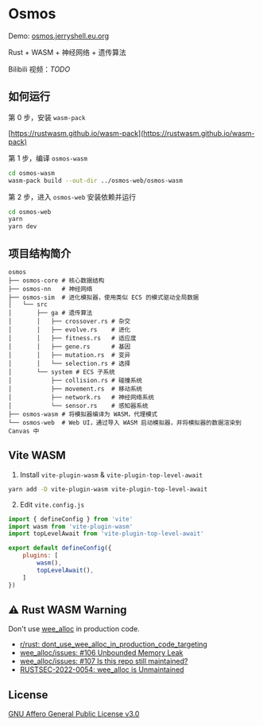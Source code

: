 # Osmos

Demo: [osmos.jerryshell.eu.org](https://osmos.jerryshell.eu.org)

Rust + WASM + 神经网络 + 遗传算法

Bilibili 视频：*TODO*

## 如何运行

第 0 步，安装 `wasm-pack`

[https://rustwasm.github.io/wasm-pack](https://rustwasm.github.io/wasm-pack)

第 1 步，编译 `osmos-wasm`

```bash
cd osmos-wasm
wasm-pack build --out-dir ../osmos-web/osmos-wasm
```

第 2 步，进入 `osmos-web` 安装依赖并运行

```bash
cd osmos-web
yarn
yarn dev
```

## 项目结构简介

```
osmos
├── osmos-core # 核心数据结构
├── osmos-nn   # 神经网络
├── osmos-sim  # 进化模拟器，使用类似 ECS 的模式驱动全局数据
│   └── src
│       ├── ga # 遗传算法
│       │   ├── crossover.rs # 杂交
│       │   ├── evolve.rs    # 进化
│       │   ├── fitness.rs   # 适应度
│       │   ├── gene.rs      # 基因
│       │   ├── mutation.rs  # 变异
│       │   └── selection.rs # 选择
│       └── system # ECS 子系统
│           ├── collision.rs # 碰撞系统
│           ├── movement.rs  # 移动系统
│           ├── network.rs   # 神经网络系统
│           └── sensor.rs    # 感知器系统
├── osmos-wasm # 将模拟器编译为 WASM，代理模式
└── osmos-web  # Web UI，通过导入 WASM 启动模拟器，并将模拟器的数据渲染到 Canvas 中
```

## Vite WASM

1. Install `vite-plugin-wasm` & `vite-plugin-top-level-await`

```bash
yarn add -D vite-plugin-wasm vite-plugin-top-level-await 
```

2. Edit `vite.config.js`

```js
import { defineConfig } from 'vite'
import wasm from 'vite-plugin-wasm'
import topLevelAwait from 'vite-plugin-top-level-await'

export default defineConfig({
    plugins: [
        wasm(),
        topLevelAwait(),
    ]
})
```

## ⚠️ Rust WASM Warning

Don't use [wee_alloc](https://github.com/rustwasm/wee_alloc) in production code.

* [r/rust: dont_use_wee_alloc_in_production_code_targeting](https://www.reddit.com/r/rust/comments/x1cle0/dont_use_wee_alloc_in_production_code_targeting)
* [wee_alloc/issues: #106 Unbounded Memory Leak](https://github.com/rustwasm/wee_alloc/issues/106)
* [wee_alloc/issues: #107 Is this repo still maintained?](https://github.com/rustwasm/wee_alloc/issues/107)
* [RUSTSEC-2022-0054: wee_alloc is Unmaintained](https://rustsec.org/advisories/RUSTSEC-2022-0054.html)

## License

[GNU Affero General Public License v3.0](https://choosealicense.com/licenses/agpl-3.0)

